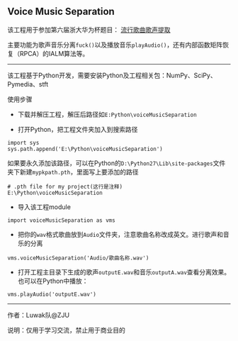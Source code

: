 Voice Music Separation
--------

该工程用于参加第六届浙大华为杯题目：
[流行歌曲歌声提取](http://paas-developer.huawei.com/competition#!/competition/subjects/551234f01bd7a2a52753d995)

主要功能为歌声音乐分离`fuck()`以及播放音乐`playAudio()`，还有内部函数矩阵恢复（RPCA）的IALM算法等。

--------

该工程基于Python开发，需要安装Python及工程相关包：NumPy、SciPy、Pymedia、stft

使用步骤

- 下载并解压工程，解压后路径如`E:Python\voiceMusicSeparation`

- 打开Python，把工程文件夹加入到搜索路径

```
import sys
sys.path.append('E:\Python\voiceMusicSeparation')
```
如果要永久添加该路径，可以在Python的`D:\Python27\Lib\site-packages`文件夹下新建`mypkpath.pth`，里面写上要添加的路径
```
# .pth file for my project(这行是注释)
E:\Python\voiceMusicSeparation
```

- 导入该工程module
```
import voiceMusicSeparation as vms
```

- 把你的`wav`格式歌曲放到`Audio`文件夹，注意歌曲名称改成英文。进行歌声和音乐的分离
```
vms.voiceMusicSeparation('Audio/歌曲名称.wav')
```

- 打开工程主目录下生成的歌声`outputE.wav`和音乐`outputA.wav`查看分离效果。也可以在Python中播放：
```
vms.playAudio('outputE.wav')
```

- - -

作者：Luwak队@ZJU

说明：仅用于学习交流，禁止用于商业目的
